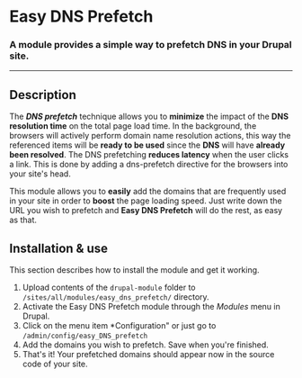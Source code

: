 # Easy DNS Prefetch
### A module provides a simple way to prefetch DNS in your Drupal site.

---

## Description

The ***DNS prefetch*** technique allows you to **minimize** the impact of the **DNS resolution time** on the total page load time. 
In the background, the browsers will actively perform domain name resolution actions, this way the referenced items will be **ready to be used** since the **DNS** will have **already been resolved**. 
The DNS prefetching **reduces latency** when the user clicks a link. This is done by adding a dns-prefetch directive for the browsers into your site's head. 

This module allows you to **easily** add the domains that are frequently used in your site in order to **boost** the page loading speed.
Just write down the URL you wish to prefetch and **Easy DNS Prefetch** will do the rest, as easy as that.


## Installation & use

This section describes how to install the module and get it working.

1. Upload contents of the ```drupal-module``` folder to ```/sites/all/modules/easy_dns_prefetch/``` directory.
2. Activate the Easy DNS Prefetch module through the *Modules* menu in Drupal.
3. Click on the menu item *Configuration" or just go to ```/admin/config/easy_DNS_prefetch```
4. Add the domains you wish to prefetch. Save when you're finished.
5. That's it! Your prefetched domains should appear now in the source code of your site.
